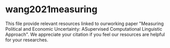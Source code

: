 # wang2021measuring

This file provide relevant resources linked to ourworking paper "Measuring Political and Economic Uncertainty: ASupervised Computational Linguistic Approach".
We appreciate your citation if you feel our resources are helpful for your researches.
